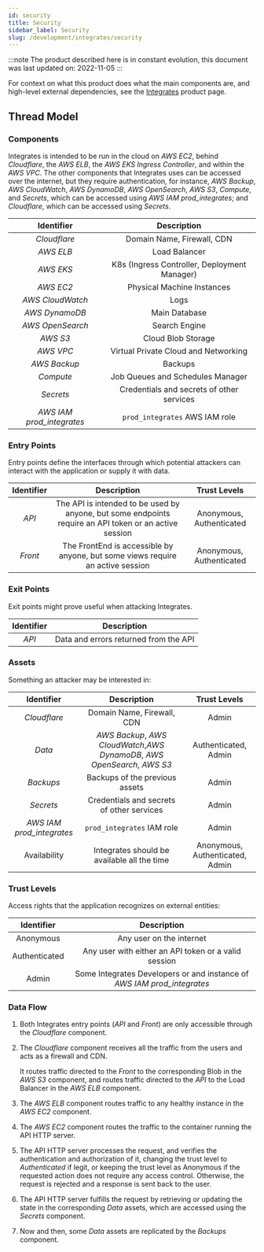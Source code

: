 ```yaml
---
id: security
title: Security
sidebar_label: Security
slug: /development/integrates/security
---
```


:::note
The product described here is in constant evolution,
this document was last updated on: 2022-11-05
:::

For context on what this product does
what the main components are,
and high-level external dependencies,
see the [Integrates](/development/integrates) product page.

## Thread Model

<!--
https://owasp.org/www-community/Threat_Modeling_Process#introduction
-->

### Components

Integrates is intended to be run in the cloud on _AWS EC2_,
behind _Cloudflare_,
the _AWS ELB_,
the _AWS EKS Ingress Controller_,
and within the _AWS VPC_.
The other components that Integrates uses can be accessed over the internet,
but they require authentication,
for instance,
_AWS Backup_,
_AWS CloudWatch_,
_AWS DynamoDB_,
_AWS OpenSearch_,
_AWS S3_,
_Compute_,
and _Secrets_,
which can be accessed using _AWS IAM prod_integrates_;
and _Cloudflare_, which can be accessed using _Secrets_.

|        Identifier         |                 Description                  |
| :-----------------------: | :------------------------------------------: |
|       _Cloudflare_        |          Domain Name, Firewall, CDN          |
|         _AWS ELB_         |                Load Balancer                 |
|         _AWS EKS_         | K8s (Ingress Controller, Deployment Manager) |
|         _AWS EC2_         |          Physical Machine Instances          |
|     _AWS CloudWatch_      |                     Logs                     |
|      _AWS DynamoDB_       |                Main Database                 |
|     _AWS OpenSearch_      |                Search Engine                 |
|         _AWS S3_          |              Cloud Blob Storage              |
|         _AWS VPC_         |     Virtual Private Cloud and Networking     |
|       _AWS Backup_        |                   Backups                    |
|         _Compute_         |       Job Queues and Schedules Manager       |
|         _Secrets_         |  Credentials and secrets of other services   |
| _AWS IAM prod_integrates_ |        `prod_integrates` AWS IAM role        |

### Entry Points

Entry points define the interfaces
through which potential attackers
can interact with the application
or supply it with data.

| Identifier |                                              Description                                               |       Trust Levels       |
| :--------: | :----------------------------------------------------------------------------------------------------: | :----------------------: |
|   _API_    | The API is intended to be used by anyone, but some endpoints require an API token or an active session | Anonymous, Authenticated |
|  _Front_   |             The FrontEnd is accessible by anyone, but some views require an active session             | Anonymous, Authenticated |

### Exit Points

Exit points might prove useful when attacking Integrates.

| Identifier |              Description              |
| :--------: | :-----------------------------------: |
|   _API_    | Data and errors returned from the API |

### Assets

Something an attacker may be interested in:

|        Identifier         |                                Description                                |          Trust Levels           |
| :-----------------------: | :-----------------------------------------------------------------------: | :-----------------------------: |
|       _Cloudflare_        |                        Domain Name, Firewall, CDN                         |              Admin              |
|          _Data_           | _AWS Backup_, _AWS CloudWatch_,_AWS DynamoDB_, _AWS OpenSearch_, _AWS S3_ |      Authenticated, Admin       |
|         _Backups_         |                      Backups of the previous assets                       |              Admin              |
|         _Secrets_         |                 Credentials and secrets of other services                 |              Admin              |
| _AWS IAM prod_integrates_ |                        `prod_integrates` IAM role                         |              Admin              |
|       Availability        |                Integrates should be available all the time                | Anonymous, Authenticated, Admin |

### Trust Levels

Access rights that the application recognizes on external entities:

|  Identifier   |                               Description                               |
| :-----------: | :---------------------------------------------------------------------: |
|   Anonymous   |                        Any user on the internet                         |
| Authenticated |          Any user with either an API token or a valid session           |
|     Admin     | Some Integrates Developers or and instance of _AWS IAM prod_integrates_ |

### Data Flow

1. Both Integrates entry points (_API_ and _Front_)
   are only accessible through the _Cloudflare_ component.
1. The _Cloudflare_ component receives all the traffic from the users
   and acts as a firewall and CDN.

   It routes traffic directed to the _Front_
   to the corresponding Blob in the _AWS S3_ component,
   and routes traffic directed to the _API_
   to the Load Balancer in the _AWS ELB_ component.

1. The _AWS ELB_ component routes traffic
   to any healthy instance
   in the _AWS EC2_ component.
1. The _AWS EC2_ component routes the traffic
   to the container running the API HTTP server.
1. The API HTTP server processes the request,
   and verifies the authentication and authorization of it,
   changing the trust level to _Authenticated_ if legit,
   or keeping the trust level as Anonymous
   if the requested action does not require any access control.
   Otherwise, the request is rejected
   and a response is sent back to the user.

1. The API HTTP server
   fulfills the request by retrieving or updating the state
   in the corresponding _Data_ assets,
   which are accessed using the _Secrets_ component.

1. Now and then, some _Data_ assets
   are replicated by the _Backups_ component.

